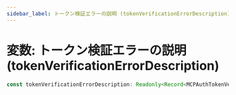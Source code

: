 ```yaml
---
sidebar_label: トークン検証エラーの説明 (tokenVerificationErrorDescription)
---
```


# 変数: トークン検証エラーの説明 (tokenVerificationErrorDescription)

```ts
const tokenVerificationErrorDescription: Readonly<Record<MCPAuthTokenVerificationErrorCode, string>>;
```
